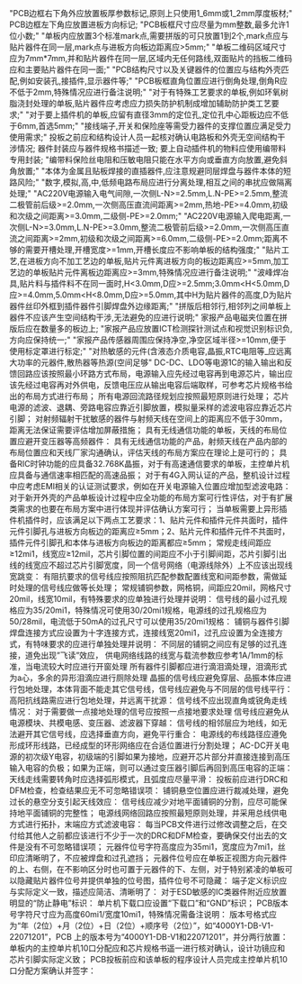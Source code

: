 "PCB边框右下角外应放置板厚参数标记,原则上只使用1_6mm或1_2mm厚度板材;"
PCB边框左下角应放置进板方向标记;
"PCB板框尺寸应尽量为mm整数,最多允许1位小数;"
"单板内应放置3个标准mark点,需要拼版的可只放置1到2个,mark点应与贴片器件在同一层,mark点与进板方向板边距离应>5mm;"
"单板二维码区域尺寸应为7mm*7mm,并和贴片器件在同一层,区域内无任何路线,双面贴片的挡板二维码应和主要贴片器件在同一面;"
"PCB结构尺寸以及关键器件的位置应与结构外壳匹配,例如安装孔,接插件,显示器件等;"
"PCB板框直角位置应进行倒角处理,倒角R应不低于2mm,特殊情况应进行备注说明;"
"对于有特殊工艺要求的单板,例如环氧树脂浇封处理的单板,贴片器件应考虑应力损失防护机制成增加辅助防护类工艺要求;"
"对于要上插件机的单板,应留有直径3mm的定位孔,定位孔中心距板边应不低于6mm,首选5mm;"
"接线端子,开关和保险座等需受力器件的支撑位置应满足受力使用需求;"
投板之前应和结构设计人员一起核对确认电路板和外壳无空间结构干涉情况;
器件封装应与器件规格书描述一致;
要上自动插件机的物料应使用编带料专用封装;
"编带料保险丝电阻和压敏电阻只能在水平方向或垂直方向放置,避免斜角放置;"
"本体为金属且贴板焊接的直插器件,应注意规避同层焊盘与器件本体的短路风险;"
"数字,模拟,高,中,低频电路布局应进行分离处理,相互之间的串扰应做隔离处理;"
"AC220V电源输入电气间隙,一次侧L-N>=2.5mm,L.N-PE>=2.5mm,整流二极管前后级>=2.0mm,一次侧高压直流间距离>=2mm,热地-PE>=4.0mm,初级和次级之间距离>=3.0mm,二级侧-PE>=2.0mm;"
"AC220V电源输入爬电距离,一次侧L-N>=3.0mm,L.N-PE>=3.0mm,整流二极管前后级>=2.0mm,一次侧高压直流之间距离>=2mm,初级和次级之间距离>=6.0mm,二级侧-PE>=2.0mm;距离不够的需要开槽处理,开槽宽度>=1mm,开槽长度应不影响单板的结构强度;"
"贴片工艺,在进板方向不加工艺边的单板,贴片元件离进板方向的板边距离应>=5mm,加工艺边的单板贴片元件离板边距离应>=3mm,特殊情况应进行备注说明;"
"波峰焊冶具,贴片料与插件料不在同一面时,H<3.0mm,D应>=2.5mm;3.0mm<H<5.0mm,D应>=4.0mm,5.0mm<H<8.0mm,D应>=5.0mm,其中H为贴片器件的高度,D为贴片器件丝印外框到插件器件引脚焊盘外边缘距离;"
"拼版后相邻行,相邻列之间单板上器件不应该产生空间结构干涉,无法避免的应进行说明;"
家报产品电磁夹位置在拼版后应在数量多的板边上;
"家报产品应放置ICT检测探针测试点和视觉识别标识负,方向应保持统一;"
"家报产品传感器周围应保持净空,净空区域半径>=10mm,便于使用标定罩进行标定;"
"对热敏感的元件(含液态介质电容,晶振,RTC电阻等_应远离大功率的元器件,散热器等热源(空间足够"
DC-DC、LDO等电源1C的输入输出和反馈回路应该按照最小环路方式布局，电源输入应先经过电容再到电源芯片，输出应该先经过电容再对外供电，反馈电压应从输出电容后端取样，可参考芯片规格书给出的布局方式进行布局；
所有电源回流路径规划应按照最短原则进行处理；
芯片电源的滤波、退耦、旁路电容应靠近引脚放置，模拟量采样的滤波电容应靠近芯片引脚；
对射频辐射干扰敏感的器件与射频天线在空间上的距离应不低于30mm，距离无法保证需要评估增加屏蔽措施；
具有无线通信功能的单板，天线的布局位置应避开变压器等高频器件：
具有无线通信功能的产品，射频天线在产品内部的布局位置应和天线厂家沟通确认，评估天线的布局方案应在理论上是可行的；
具备RIC时钟功能的应具备32.768K晶振，对于有高速通信要求的单板，主控单片机应具备与通信速率相匹配的高速品振；
对于有4G入网认证的产品，整机设计过程中应考虑EMI相关的认证测试要求，例如在开关电源输入位置应增加型滤波电路：
对于新开外壳的产品单板设计过程中应全功能的布局方案可行性评估，对于有扩展类需求的也要在布局方案中进行体现并评估确认方案可行；
当单板需要上异形插件机插件时，应该满足以下两点工艺要求：1、贴片元件和插件元件共面时，插件元件引脚孔与进板方向板边的距离应≥5mm；2、贴片元件和插件元件不共面时，插件元件引脚孔和本体与进板方向板边的距离都应≥5mm；
常规走线间距应≥12mi1，线宽应≥12mil，芯片引脚位置的间距应不小于引脚间距，芯片引脚引出线的线宽应不超过芯片引脚宽度，同一个信号网络（电源线除外）上不应该出现线宽跳变：
有阻抗要求的信号线应按照阻抗匹配参数配置线宽和间距参数，需做延时处理的信号线应做等长处理；
常规铺铜参数，网格铜，间距应20mil，网格尺寸20mil，线宽10mil，有特殊要求的应单独进行处理并说明：
信号线的最小过孔规格应为35/20mi1，特殊情况可使用30/20mi1规格，电源线的过孔规格应为 50/28mil，电流低于50mA的过孔尺寸可以使用35/20mi1规格：
铺铜与器件引脚焊盘连接方式应设置为十字连接方式，连接线宽20mi1，过孔应设置为全连接方式，有特味要求的应进行单独处理并说明：
不同层的铺铜之间应有足够的过孔连接，道免出现”飞读”效应，
供电网络线路的线宽与载流参数应参考1A/1mm的标准，当电流较大时应进行开窗处理
所有器件引脚都应进行滴泪滴处理，泪滴形式为a心，多余的异形泪滴应进行厕除处理
晶振的信号线应避免穿层、品振本体应进行包地处理，本体背面不能走其它信号线，信号线应避免与不同层的信号线平行：
高阳抗线路需应进行包地处理，并远离干扰源：
信号线不应出现直角或锐角走线情况：
对于需要做一点接地处理的信号应按照一点接地要求处理
信号线应避免从电源模块、共模电感、变压器、滤波器下穿越：
信号线的相邻层应为地线，如无法避开其它信号线，应选择垂直方向，避免平行重合：
电源线的布线路径应遵免形成环形线路，已经成型的环形网络应在合适位置进行分割处理；
AC-DC开关电源的初次级Y电容，初级端的引脚如果为接地，应避开芯片部分并直接连接到高压输入电容的负极；如果为正端，则可以通过变压器引脚后再回到高压电容的正端：
天线走线需要转角时应选择弧形模式，且弧度应尽量平滑：
投板前应进行DRC和DFM检查，检查结果应无不可忽略错误项：
铺铜悬空位置应进行裁减处理，避免过长的悬空分支引起天线效应：
信号线应减少对地平面铺铜的分割，应尽可能保持地平面铺铜的完整性；
电源线网络回路应按照最短原则处理，并采用总线供电方式进行拓扑，末端应方式滤波电容：
每当PCB文件进行过修改调整之后，在交付给其他人之前都应该进行不少于一次的DRC和DFM检查，要确保交付出去的文件是没有不可忽略错误项；
元器件位号字符高度应为35mi1，宽度应为7mi1，丝印应清晰明了，不应被焊盘和过孔遮挡；
元器件位号应在单板正视图方向元器件的上、右侧，在不影响区分时也可置于元器件的下、左侧，对于特别紧凌的单板可以隐藏贴片器件位号并提供单独的位号图，插件位号不可隐藏：
端子定义标识应与实际定义一致，描述应简洁、清晰明了：
对于ESD敏感的IC类器件附近应放置明显的“防止静电”标识：
单片机下载口应设置“下载口”和“GND”标识；
PCB版本号字符尺寸应为高度60mi1/宽度10mi1，特殊情况需备注说明：
版本号格式应为“年（2位）+月（2位）+日（2位）+顺序号（2位）”，如“4000Y1-DB-V1-22071201”，PCB 上的版本号为“4000Y1-DB-V1和22071201”，并分两行放置：
单板内的主控单片机10口分配应和芯片规格书遥一进行核对确认，设计功镜应和芯片引脚实际定义致；
PCB投板前应和该单板的程序设计人员完成主控单片机10口分配方案确认并签字：